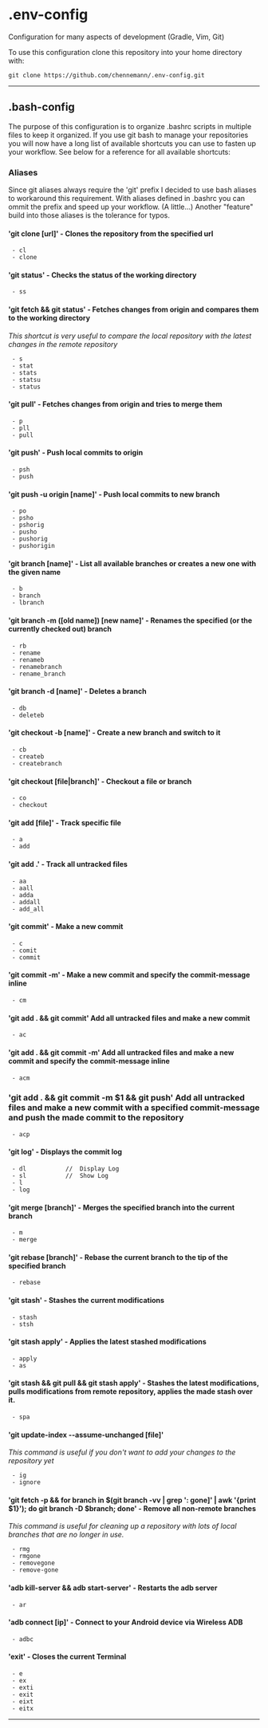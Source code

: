# .env-config
Configuration for many aspects of development (Gradle, Vim, Git)


To use this configuration clone this repository into your home directory with:
```
git clone https://github.com/chennemann/.env-config.git
```

- - - -

## .bash-config

The purpose of this configuration is to organize .bashrc scripts in multiple files to keep it organized.
If you use git bash to manage your repositories you will now have a long list of available shortcuts you can use to fasten up your workflow. See below for a reference for all available shortcuts:

### Aliases

Since git aliases always require the 'git' prefix I decided to use bash aliases to workaround this requirement.
With aliases defined in .bashrc you can ommit the prefix and speed up your workflow. (A little...)
Another "feature" build into those aliases is the tolerance for typos.

#### 'git clone [url]' - Clones the repository from the specified url
```
 - cl
 - clone
```

#### 'git status' - Checks the status of the working directory
```
 - ss
```

#### 'git fetch && git status' - Fetches changes from origin and compares them to the working directory
_This shortcut is very useful to compare the local repository with the latest changes in the remote repository_
```
 - s
 - stat
 - stats
 - statsu
 - status
```

#### 'git pull' - Fetches changes from origin and tries to merge them
```
 - p
 - pll
 - pull
```

#### 'git push' - Push local commits to origin
```
 - psh
 - push
```

#### 'git push -u origin [name]' - Push local commits to new branch
```
 - po
 - psho
 - pshorig
 - pusho
 - pushorig
 - pushorigin
```
#### 'git branch [name]' - List all available branches or creates a new one with the given name
```
 - b
 - branch
 - lbranch
```

#### 'git branch -m ([old name]) [new name]' - Renames the specified (or the currently checked out) branch
```
 - rb
 - rename
 - renameb
 - renamebranch
 - rename_branch
```

#### 'git branch -d [name]' - Deletes a branch
```
 - db
 - deleteb
```

#### 'git checkout -b [name]' - Create a new branch and switch to it
```
 - cb
 - createb
 - createbranch
```

#### 'git checkout [file|branch]' - Checkout a file or branch
```
 - co
 - checkout
```

#### 'git add [file]' - Track specific file
```
 - a
 - add
```

#### 'git add .' - Track all untracked files
```
 - aa
 - aall
 - adda
 - addall
 - add_all
```

#### 'git commit' - Make a new commit
```
 - c
 - comit
 - commit
```

#### 'git commit -m' - Make a new commit and specify the commit-message inline
```
 - cm
```

#### 'git add . && git commit' Add all untracked files and make a new commit
```
 - ac
```

#### 'git add . && git commit -m' Add all untracked files and make a new commit and specify the commit-message inline
```
 - acm
```

### 'git add . && git commit -m $1 && git push' Add all untracked files and make a new commit with a specified commit-message and push the made commit to the repository
```
 - acp
```

#### 'git log' - Displays the commit log
```
 - dl           //  Display Log
 - sl           //  Show Log
 - l      
 - log
```

#### 'git merge [branch]' - Merges the specified branch into the current branch
```
 - m
 - merge
```

#### 'git rebase [branch]' - Rebase the current branch to the tip of the specified branch
```
 - rebase
```

#### 'git stash' - Stashes the current modifications
```
 - stash
 - stsh
```

#### 'git stash apply' - Applies the latest stashed modifications
```
 - apply
 - as
```

#### 'git stash && git pull && git stash apply' - Stashes the latest modifications, pulls modifications from remote repository, applies the made stash over it.
```
 - spa
```

#### 'git update-index --assume-unchanged [file]'
_This command is useful if you don't want to add your changes to the repository yet_
```
 - ig
 - ignore
```

#### 'git fetch -p && for branch in $(git branch -vv | grep ': gone]' | awk '{print $1}'); do git branch -D $branch; done' - Remove all non-remote branches
_This command is useful for cleaning up a repository with lots of local branches that are no longer in use._

```
 - rmg
 - rmgone
 - removegone
 - remove-gone
```

#### 'adb kill-server && adb start-server' - Restarts the adb server
```
 - ar
```

#### 'adb connect [ip]' - Connect to your Android device via Wireless ADB
```
 - adbc
```

#### 'exit' - Closes the current Terminal
```
 - e
 - ex
 - exti
 - exit
 - eixt
 - eitx
```

- - - -
